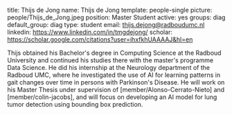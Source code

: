 title: Thijs de Jong
name: Thijs de Jong
template: people-single
picture: people/Thijs_de_Jong.jpeg
position: Master Student
active: yes
groups: diag
default_group: diag
type: student
email: thijs.dejong@radboudumc.nl
linkedin: https://www.linkedin.com/in/tmgdejong/
scholar: https://scholar.google.com/citations?user=ihxfkhUAAAAJ&hl=en

Thijs obtained his Bachelor's degree in Computing Science at the Radboud University and continued his studies there with the master's programme Data Science. He did his internship at the Neurology department of the Radboud UMC, where he investigated the use of AI for learning patterns in gait changes over time in persons with Parkinson's Disease. He will work on his Master Thesis under supervision of [member/Alonso-Cerrato-Nieto] and [member/colin-jacobs], and will focus on developing an AI model for lung tumor detection using bounding box prediction.
